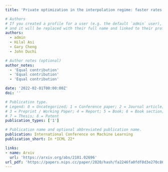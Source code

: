 ```yaml
---
title: 'Private optimization in the interpolation regime: faster rates and hardness results'

# Authors
# If you created a profile for a user (e.g. the default `admin` user), write the username (folder name) here
# and it will be replaced with their full name and linked to their profile.
authors:
  - admin
  - Hilal Asi
  - Gary Cheng
  - John Duchi

# Author notes (optional)
author_notes:
  - 'Equal contribution'
  - 'Equal contribution'
  - 'Equal contribution'

date: '2022-02-01T00:00:00Z'
doi: ''

# Publication type.
# Legend: 0 = Uncategorized; 1 = Conference paper; 2 = Journal article;
# 3 = Preprint / Working Paper; 4 = Report; 5 = Book; 6 = Book section;
# 7 = Thesis; 8 = Patent
publication_types: ['1']

# Publication name and optional abbreviated publication name.
publication: International Conference on Machine Learning
publication_short: In *ICML 22*

links:
- name: Arxiv
  url: 'https://arxiv.org/abs/2101.02696'
url_pdf: 'https://papers.nips.cc/paper/2020/hash/fa2246fa0fdf0d3e270c86767b77ba1b-Abstract.html'
---
```

